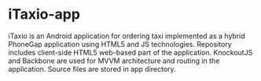 # iTaxio-app

iTaxio is an Android application for ordering taxi implemented as a hybrid PhoneGap application using HTML5 and JS technologies.
Repository includes client-side HTML5 web-based part of the application. KnockoutJS and Backbone are used for MVVM architecture and routing in the application. Source files are stored in app directory.
